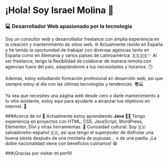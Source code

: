 # ¡Hola! Soy Israel Molina 👋

### 💻 Desarrollador Web apasionado por la tecnología
Soy un consultor web y desarrollador freelance con amplia experiencia en la creación y mantenimiento de sitios web. 🌐 Actualmente resido en España y he tenido la oportunidad de trabajar con diversas agencias tanto en España como en Alemania y varios países de Latinoamérica. 🇪🇸🇩🇪✨ Al ser freelance, tengo la flexibilidad de colaborar de manera remota con agencias fuera del país, adaptándome a tus necesidades y horarios. 🕒

Además, estoy estudiando formación profesional en desarrollo web, así que siempre estoy al día con las últimas tecnologías y tendencias. 📚💻

Ya sea que necesites una página web desde cero o darle mantenimiento a tu sitio existente, estoy aquí para ayudarte a alcanzar tus objetivos en internet. 🚀

###Acerca de mí
🌱 Actualmente estoy aprendiendo **Java**
👨‍💻 Tengo experiencia en proyectos con HTML, CSS, JavaScript, WordPress, Elementor, Divi y otras herramientas.
💬 Curiosidad cultural: Soy 🇸🇻 salvadoreño-español 🇪🇸, así que tengo el superpoder de disfrutar una buena siesta después de una montaña de pupusas... o de una paella. ¡La doble nacionalidad viene con beneficios culinarios! 😆

###¡Gracias por visitar mi perfil!
